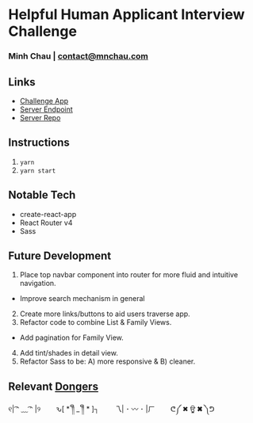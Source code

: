 # Helpful Human Applicant Interview Challenge
### Minh Chau | contact@mnchau.com

## Links
* [Challenge App](https://xchau-hh-challenge.herokuapp.com)
* [Server Endpoint]( https://hh-server.herokuapp.com)
* [Server Repo](https://github.com/xchau/hh-server)

## Instructions
1. `yarn`
2. `yarn start`

## Notable Tech
* create-react-app
* React Router v4
* Sass

## Future Development
1. Place top navbar component into router for more fluid and intuitive navigation.
  * Improve search mechanism in general
2. Create more links/buttons to aid users traverse app.
3. Refactor code to combine List & Family Views.
  * Add pagination for Family View.
4. Add tint/shades in detail view.
5. Refactor Sass to be: A) more responsive & B) cleaner.


## Relevant [Dongers](http://dongerlist.com)
୧| ͡ᵔ ﹏ ͡ᵔ |୨    &nbsp;&nbsp;&nbsp;&nbsp;&nbsp;&nbsp;
ԅ[ * ༎ຶ _ ༎ຶ * ]┐   &nbsp;&nbsp;&nbsp;&nbsp;&nbsp;&nbsp;
乁| ･ 〰 ･ |ㄏ     &nbsp;&nbsp;&nbsp;&nbsp;&nbsp;&nbsp;
ᕦ༼ ✖ ਊ ✖ ༽ᕤ
